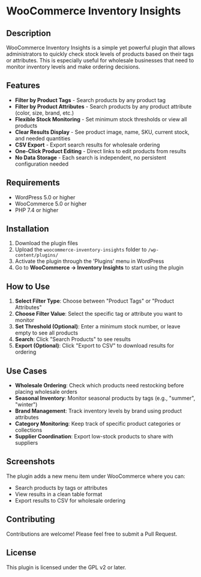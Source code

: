 # WooCommerce Inventory Insights

## Description

WooCommerce Inventory Insights is a simple yet powerful plugin that allows administrators to quickly check stock levels of products based on their tags or attributes. This is especially useful for wholesale businesses that need to monitor inventory levels and make ordering decisions.

## Features

- **Filter by Product Tags** - Search products by any product tag
- **Filter by Product Attributes** - Search products by any product attribute (color, size, brand, etc.)
- **Flexible Stock Monitoring** - Set minimum stock thresholds or view all products
- **Clear Results Display** - See product image, name, SKU, current stock, and needed quantities
- **CSV Export** - Export search results for wholesale ordering
- **One-Click Product Editing** - Direct links to edit products from results
- **No Data Storage** - Each search is independent, no persistent configuration needed

## Requirements

- WordPress 5.0 or higher
- WooCommerce 5.0 or higher
- PHP 7.4 or higher

## Installation

1. Download the plugin files
2. Upload the `woocommerce-inventory-insights` folder to `/wp-content/plugins/`
3. Activate the plugin through the 'Plugins' menu in WordPress
4. Go to **WooCommerce → Inventory Insights** to start using the plugin

## How to Use

1. **Select Filter Type**: Choose between "Product Tags" or "Product Attributes"
2. **Choose Filter Value**: Select the specific tag or attribute you want to monitor
3. **Set Threshold (Optional)**: Enter a minimum stock number, or leave empty to see all products
4. **Search**: Click "Search Products" to see results
5. **Export (Optional)**: Click "Export to CSV" to download results for ordering

## Use Cases

- **Wholesale Ordering**: Check which products need restocking before placing wholesale orders
- **Seasonal Inventory**: Monitor seasonal products by tags (e.g., "summer", "winter")
- **Brand Management**: Track inventory levels by brand using product attributes
- **Category Monitoring**: Keep track of specific product categories or collections
- **Supplier Coordination**: Export low-stock products to share with suppliers

## Screenshots

The plugin adds a new menu item under WooCommerce where you can:

- Search products by tags or attributes
- View results in a clean table format
- Export results to CSV for wholesale ordering

## Contributing

Contributions are welcome! Please feel free to submit a Pull Request.

## License

This plugin is licensed under the GPL v2 or later.

